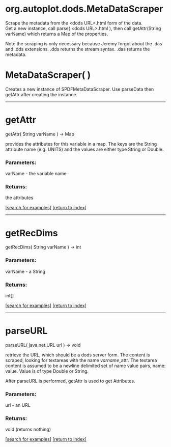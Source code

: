 # org.autoplot.dods.MetaDataScraper

Scrape the metadata from the &lt;dods URL&gt;.html form of the data.  
 Get a new instance, call parse( &lt;dods URL&gt;.html ), then 
 call getAttr(String varName) which returns a Map of the properties.

 Note the scraping is only necessary because Jeremy forgot about the
 .das and .dds extensions.  .dds returns the stream syntax.  .das returns 
 the metadata.

# MetaDataScraper( )
Creates a new instance of SPDFMetaDataScraper.  Use parseData then getAttr after creating the instance.

***
<a name="getAttr"></a>
# getAttr
getAttr( String varName ) &rarr; Map

provides the attributes for this variable in a map.  The keys are the String 
 attribute name (e.g. UNITS) and the values are either type String or Double.

### Parameters:
varName - the variable name

### Returns:
the attributes

<a href="https://github.com/autoplot/dev/search?q=getAttr&unscoped_q=getAttr">[search for examples]</a>
<a href="https://github.com/autoplot/documentation/blob/master/javadoc/index-all.md">[return to index]</a>

***
<a name="getRecDims"></a>
# getRecDims
getRecDims( String varName ) &rarr; int



### Parameters:
varName - a String

### Returns:
int[]


<a href="https://github.com/autoplot/dev/search?q=getRecDims&unscoped_q=getRecDims">[search for examples]</a>
<a href="https://github.com/autoplot/documentation/blob/master/javadoc/index-all.md">[return to index]</a>

***
<a name="parseURL"></a>
# parseURL
parseURL( java.net.URL url ) &rarr; void

retrieve the URL, which should be a dods server form.  The
 content is scraped, looking for textareas with the name
 <i>varname</i>_attr.  The textarea content is assumed to
 be a newline delimited set of name value pairs, name: value.
 Value is of type Double or String.

 After parseURL is performed, getAttr is used to get Attributes.

### Parameters:
url - an URL

### Returns:
void (returns nothing)


<a href="https://github.com/autoplot/dev/search?q=parseURL&unscoped_q=parseURL">[search for examples]</a>
<a href="https://github.com/autoplot/documentation/blob/master/javadoc/index-all.md">[return to index]</a>

